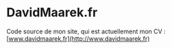 # DavidMaarek.fr

Code source de mon site, qui est actuellement mon CV : [www.davidmaarek.fr](http://www.davidmaarek.fr)